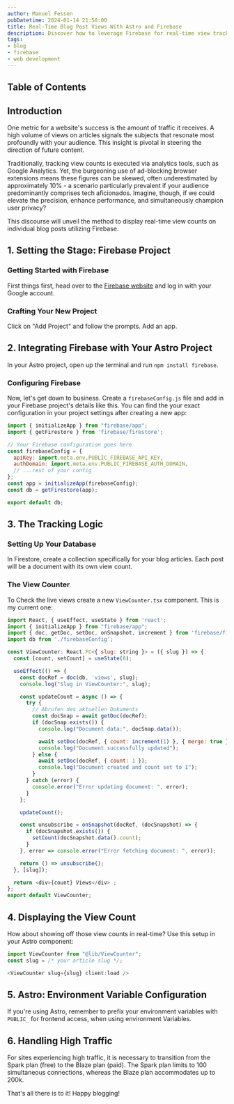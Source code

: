 ```yaml
---
author: Manuel Fessen
pubDatetime: 2024-01-14 21:58:00
title: Real-Time Blog Post Views With Astro and Firebase
description: Discover how to leverage Firebase for real-time view tracking on your blog – without spending a penny.
tags: 
- blog
- firebase
- web development
---
```


## Table of Contents

## Introduction
 
One metric for a website's success is the amount of traffic it receives. 
A high volume of views on articles signals the subjects that resonate most profoundly with your audience. This insight is pivotal in steering the direction of future content.

Traditionally, tracking view counts is executed via analytics tools, such as Google Analytics. Yet, the burgeoning use of ad-blocking browser extensions means these figures can be skewed, often underestimated by approximately 10% - a scenario particularly prevalent if your audience predominantly comprises tech aficionados. Imagine, though, if we could elevate the precision, enhance performance, and simultaneously champion user privacy?

This discourse will unveil the method to display real-time view counts on individual blog posts utilizing Firebase. 

## 1. Setting the Stage: Firebase Project

### Getting Started with Firebase
First things first, head over to the [Firebase website](https://firebase.google.com/) and log in with your Google account. 

### Crafting Your New Project
Click on "Add Project" and follow the prompts. Add an app. 

## 2. Integrating Firebase with Your Astro Project
In your Astro project, open up the terminal and run `npm install firebase`. 

### Configuring Firebase
Now, let's get down to business. Create a `firebaseConfig.js` file and add in your Firebase project's details like this. You can find the your exact configuration in your project settings after creating a new app:

```javascript
import { initializeApp } from "firebase/app";
import { getFirestore } from 'firebase/firestore';

// Your Firebase configuration goes here
const firebaseConfig = {
  apiKey: import.meta.env.PUBLIC_FIREBASE_API_KEY,
  authDomain: import.meta.env.PUBLIC_FIREBASE_AUTH_DOMAIN,
  // ...rest of your config
};
const app = initializeApp(firebaseConfig);
const db = getFirestore(app);

export default db;
```

## 3. The Tracking Logic

### Setting Up Your Database
In Firestore, create a collection specifically for your blog articles. Each post will be a document with its own view count.

### The View Counter
To Check the live views create a new `ViewCounter.tsx` component. This is my current one:

```javascript
import React, { useEffect, useState } from 'react';
import { initializeApp } from "firebase/app";
import { doc, getDoc, setDoc, onSnapshot, increment } from 'firebase/firestore';
import db from './firebaseConfig';

const ViewCounter: React.FC<{ slug: string }> = ({ slug }) => {
  const [count, setCount] = useState(0);

  useEffect(() => {
    const docRef = doc(db, 'views', slug);
    console.log("Slug in ViewCounter:", slug);

    const updateCount = async () => {
      try {
        // Abrufen des aktuellen Dokuments
        const docSnap = await getDoc(docRef);
        if (docSnap.exists()) {
          console.log("Document data:", docSnap.data());

          await setDoc(docRef, { count: increment(1) }, { merge: true });
          console.log("Document successfully updated");
        } else {
          await setDoc(docRef, { count: 1 });
          console.log("Document created and count set to 1");
        }
      } catch (error) {
        console.error("Error updating document: ", error);
      }
    };

    updateCount();

    const unsubscribe = onSnapshot(docRef, (docSnapshot) => {
      if (docSnapshot.exists()) {
        setCount(docSnapshot.data().count);
      }
    }, error => console.error("Error fetching document: ", error));

    return () => unsubscribe();
  }, [slug]);

  return <div>{count} Views</div> ;
};
export default ViewCounter;
```

## 4. Displaying the View Count
How about showing off those view counts in real-time? Use this setup in your Astro component:

```javascript
import ViewCounter from "@lib/ViewCounter";
const slug = /* your article slug */; 

<ViewCounter slug={slug} client:load />
```

## 5. Astro: Environment Variable Configuration
If you're using Astro, remember to prefix your environment variables with `PUBLIC_` for frontend access, when using environment Variables. 

## 6. Handling High Traffic
For sites experiencing high traffic, it is necessary to transition from the Spark plan (free) to the Blaze plan (paid). The Spark plan limits to 100 simultaneous connections, whereas the Blaze plan accommodates up to 200k.

That's all there is to it! Happy blogging!